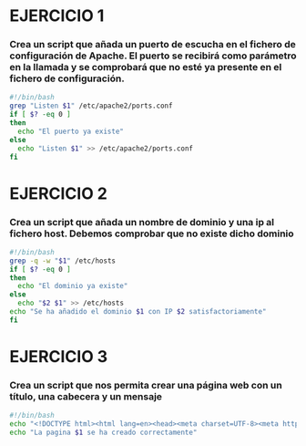 # EJERCICIO 1
### Crea un script que añada un puerto de escucha en el fichero de configuración de Apache. El puerto se recibirá como parámetro en la llamada y se comprobará que no esté ya presente en el fichero de configuración.
```bash
#!/bin/bash
grep "Listen $1" /etc/apache2/ports.conf
if [ $? -eq 0 ]
then
  echo "El puerto ya existe"
else
  echo "Listen $1" >> /etc/apache2/ports.conf
fi
```

# EJERCICIO 2
### Crea un script que añada un nombre de dominio y una ip al fichero host. Debemos comprobar que no existe dicho dominio

``` bash
#!/bin/bash
grep -q -w "$1" /etc/hosts
if [ $? -eq 0 ]
then
  echo "El dominio ya existe"
else
  echo "$2 $1" >> /etc/hosts
echo "Se ha añadido el dominio $1 con IP $2 satisfactoriamente"
fi
```

# EJERCICIO 3
### Crea un script que nos permita crear una página web con un título, una cabecera y un mensaje

``` bash
#!/bin/bash
echo "<!DOCTYPE html><html lang=en><head><meta charset=UTF-8><meta http-equiv=X-UA-Compatible content=IE=edge><meta name=viewport content=width=device-width, initial-scale=1.0><title>$1</title></head><body><h1>Título de la nueva página</h1><header><p style=color:green><b>Cabecera de ejemplo</b></p></header><p>Parrafo de ejemplo de la nueva página</p></body></html>" > /var/www/html/$1.html
echo "La pagina $1 se ha creado correctamente"
```
